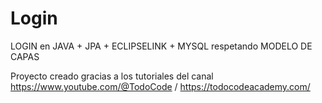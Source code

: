 # Login
LOGIN en JAVA + JPA + ECLIPSELINK + MYSQL respetando MODELO DE CAPAS

Proyecto creado gracias a los tutoriales del canal https://www.youtube.com/@TodoCode / https://todocodeacademy.com/
